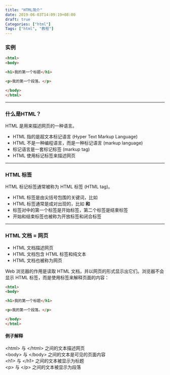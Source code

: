 ```yaml
---
title: "HTML简介"
date: 2019-06-03T14:09:19+08:00
draft: true
Categories: ["html"]
Tags: ["html", "教程"]
---
```


### 实例
```html
<html>
<body>

<h1>我的第一个标题</h1>

<p>我的第一个段落。</p>

</body>
</html>
```

------

### 什么是HTML？
HTML 是用来描述网页的一种语言。

* HTML 指的是超文本标记语言 (Hyper Text Markup Language)
* HTML 不是一种编程语言，而是一种标记语言 (markup language)
* 标记语言是一套标记标签 (markup tag)
* HTML 使用标记标签来描述网页

------

### HTML 标签
HTML 标记标签通常被称为 HTML 标签 (HTML tag)。

* HTML 标签是由尖括号包围的关键词，比如 <html>
* HTML 标签通常是成对出现的，比如 <b> 和 </b>
* 标签对中的第一个标签是开始标签，第二个标签是结束标签
* 开始和结束标签也被称为开放标签和闭合标签

------

### HTML 文档 = 网页
* HTML 文档描述网页
* HTML 文档包含 HTML 标签和纯文本
* HTML 文档也被称为网页  

Web 浏览器的作用是读取 HTML 文档，并以网页的形式显示出它们。浏览器不会显示 HTML 标签，而是使用标签来解释页面的内容：
```html
<html>
<body>

<h1>我的第一个标题</h1>

<p>我的第一个段落。</p>

</body>
</html>
```
#### 例子解释
&lt;html> 与 &lt;/html> 之间的文本描述网页  
&lt;body> 与 &lt;/body> 之间的文本是可见的页面内容  
&lt;h1> 与 &lt;/h1> 之间的文本被显示为标题  
&lt;p> 与 &lt;/p> 之间的文本被显示为段落  